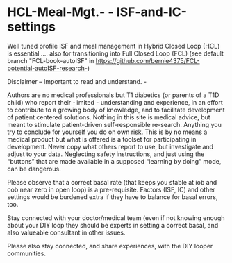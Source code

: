 # HCL-Meal-Mgt.- - ISF-and-IC-settings

Well tuned profile ISF and meal management in Hybrid Closed Loop (HCL) is essential ....  also for transitioning into Full Closed Loop (FCL) (see default branch "FCL-book-autoISF" in https://github.com/bernie4375/FCL-potential-autoISF-research-)

Disclaimer – Important to read and understand. - 

Authors are no medical professionals but T1 diabetics (or parents of a T1D child) who report their -limited - understanding and experience, in an effort to contribute to a growing body of knowledge, and to facilitate development of patient centered solutions. 
Nothing in this site is medical advice, but meant to stimulate patient-driven self-responsible re-search. Anything you try to conclude for yourself you do on own risk. This is by no means a medical product but what is offered is a toolset for participating in development. 
Never copy what others report to use, but investigate and adjust to your data. Neglecting safety instructions, and just using the “buttons” that are made available in a supposed “learning by doing” mode, can be dangerous.

Please observe that a correct basal rate (that keeps you stable at iob and cob near zero in open loop) is a pre-requisite. Factors (ISF, IC) and other settings would be burdened extra if they have to balance for basal errors, too.

Stay connected with your doctor/medical team (even if not knowing enough about your DIY loop they should be experts in setting a correct basal, and also valueable consultant in other issues. 

Please also stay connected, and share experiences, with the DIY looper communities.



